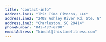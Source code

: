```yaml
---
title: "contact-info"
addressLine1: "This Time Fitness, LLC"
addressLine2: "2408 Ashley River Rd. Ste. G"
addressLine3: "Charleston, SC 29414"
phoneNumber: "843-437-6700"
emailAddress: "kindal@thistimefitness.com"
---
```

